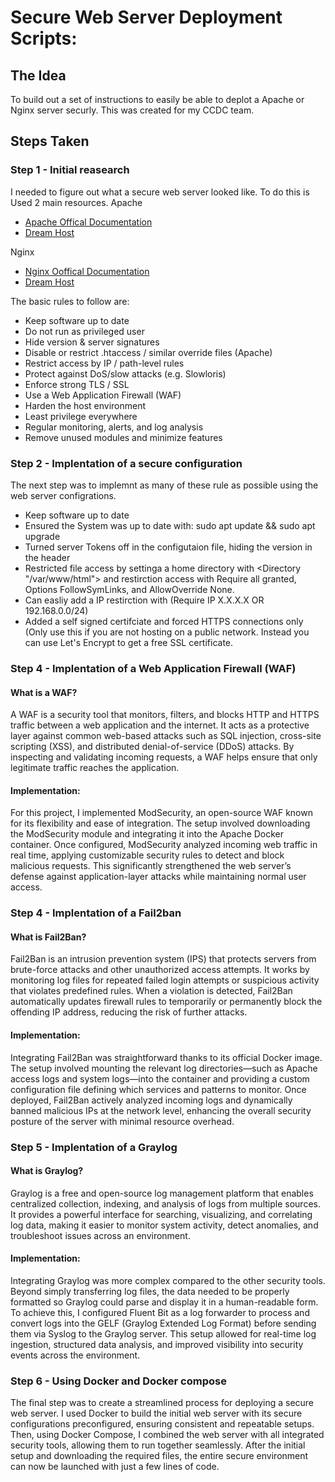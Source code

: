 # Secure Web Server Deployment Scripts:

## The Idea
To build out a set of instructions to easily be able to deplot a Apache or Nginx server securly. This was created for my CCDC team. 

## Steps Taken
### Step 1 - Initial reasearch 
I needed to figure out what a secure web server looked like. To do this is Used 2 main resources. 
Apache
- [Apache Offical Documentation](https://httpd.apache.org/docs/2.4/misc/security_tips.html) 
- [Dream Host](https://help.dreamhost.com/hc/en-us/articles/226327268-The-most-important-steps-to-take-to-make-an-Apache-server-more-secure)

Nginx
- [Nginx Ooffical Documentation](https://nginx.org/en/docs/http/configuring_https_servers.html)
- [Dream Host](https://help.dreamhost.com/hc/en-us/articles/222784068-The-most-important-steps-to-take-to-make-an-nginx-server-more-secure)

The basic rules to follow are:
- Keep software up to date
- Do not run as privileged user
- Hide version & server signatures
- Disable or restrict .htaccess / similar override files (Apache)
- Restrict access by IP / path-level rules
- Protect against DoS/slow attacks (e.g. Slowloris)
- Enforce strong TLS / SSL
- Use a Web Application Firewall (WAF)
- Harden the host environment
- Least privilege everywhere
- Regular monitoring, alerts, and log analysis
- Remove unused modules and minimize features

### Step 2 - Implentation of a secure configuration
The next step was to implemnt as many of these rule as possible using the web server configrations.
- Keep software up to date
- Ensured the System was up to date with: sudo apt update && sudo apt upgrade
- Turned server Tokens off in the configutaion file, hiding the version in the header
- Restricted file access by settinga a home directory with <Directory "/var/www/html"> and restirction access with Require all granted, Options FollowSymLinks, and AllowOverride None.
- Can easliy add a IP restirction with (Require IP X.X.X.X OR 192.168.0.0/24)
- Added a self signed certifciate and forced HTTPS connections only (Only use this if you are not hosting on a public network. Instead you can use Let's Encrypt to get a free SSL certificate.

### Step 4 - Implentation of a Web Application Firewall (WAF)
#### What is a WAF?
A WAF is a security tool that monitors, filters, and blocks HTTP and HTTPS traffic between a web application and the internet. It acts as a protective layer against common web-based attacks such as SQL injection, cross-site scripting (XSS), and distributed denial-of-service (DDoS) attacks. By inspecting and validating incoming requests, a WAF helps ensure that only legitimate traffic reaches the application.

#### Implementation:
For this project, I implemented ModSecurity, an open-source WAF known for its flexibility and ease of integration. The setup involved downloading the ModSecurity module and integrating it into the Apache Docker container. Once configured, ModSecurity analyzed incoming web traffic in real time, applying customizable security rules to detect and block malicious requests. This significantly strengthened the web server’s defense against application-layer attacks while maintaining normal user access.

### Step 4 - Implentation of a Fail2ban
#### What is Fail2Ban? 
Fail2Ban is an intrusion prevention system (IPS) that protects servers from brute-force attacks and other unauthorized access attempts. It works by monitoring log files for repeated failed login attempts or suspicious activity that violates predefined rules. When a violation is detected, Fail2Ban automatically updates firewall rules to temporarily or permanently block the offending IP address, reducing the risk of further attacks.

#### Implementation: 
Integrating Fail2Ban was straightforward thanks to its official Docker image. The setup involved mounting the relevant log directories—such as Apache access logs and system logs—into the container and providing a custom configuration file defining which services and patterns to monitor. Once deployed, Fail2Ban actively analyzed incoming logs and dynamically banned malicious IPs at the network level, enhancing the overall security posture of the server with minimal resource overhead.

### Step 5 - Implentation of a Graylog
#### What is Graylog?
Graylog is a free and open-source log management platform that enables centralized collection, indexing, and analysis of logs from multiple sources. It provides a powerful interface for searching, visualizing, and correlating log data, making it easier to monitor system activity, detect anomalies, and troubleshoot issues across an environment.

#### Implementation:
Integrating Graylog was more complex compared to the other security tools. Beyond simply transferring log files, the data needed to be properly formatted so Graylog could parse and display it in a human-readable form. To achieve this, I configured Fluent Bit as a log forwarder to process and convert logs into the GELF (Graylog Extended Log Format) before sending them via Syslog to the Graylog server. This setup allowed for real-time log ingestion, structured data analysis, and improved visibility into security events across the environment.

### Step 6 - Using Docker and Docker compose
The final step was to create a streamlined process for deploying a secure web server. I used Docker to build the initial web server with its secure configurations preconfigured, ensuring consistent and repeatable setups. Then, using Docker Compose, I combined the web server with all integrated security tools, allowing them to run together seamlessly. After the initial setup and downloading the required files, the entire secure environment can now be launched with just a few lines of code.






